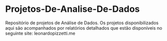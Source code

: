 # Projetos-De-Analise-De-Dados
Repositório de projetos de Análise de Dados. Os projetos disponibilizados aqui são acompanhados por relatórios detalhados que estão disponíveis no seguinte site: leonardopizzetti.me
